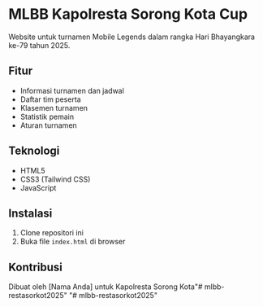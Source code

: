 # MLBB Kapolresta Sorong Kota Cup

Website untuk turnamen Mobile Legends dalam rangka Hari Bhayangkara ke-79 tahun 2025.

## Fitur
- Informasi turnamen dan jadwal
- Daftar tim peserta
- Klasemen turnamen
- Statistik pemain
- Aturan turnamen

## Teknologi
- HTML5
- CSS3 (Tailwind CSS)
- JavaScript

## Instalasi
1. Clone repositori ini
2. Buka file `index.html` di browser

## Kontribusi
Dibuat oleh [Nama Anda] untuk Kapolresta Sorong Kota"# mlbb-restasorkot2025" 
"# mlbb-restasorkot2025" 

